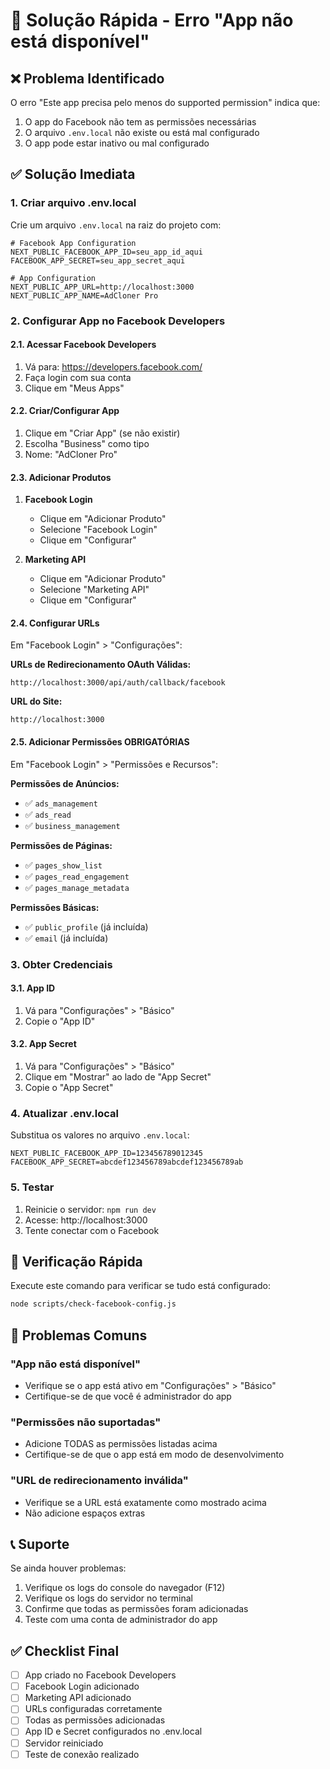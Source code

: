 # 🚀 Solução Rápida - Erro "App não está disponível"

## ❌ Problema Identificado
O erro "Este app precisa pelo menos do supported permission" indica que:
1. O app do Facebook não tem as permissões necessárias
2. O arquivo `.env.local` não existe ou está mal configurado
3. O app pode estar inativo ou mal configurado

## ✅ Solução Imediata

### 1. Criar arquivo .env.local
Crie um arquivo `.env.local` na raiz do projeto com:

```env
# Facebook App Configuration
NEXT_PUBLIC_FACEBOOK_APP_ID=seu_app_id_aqui
FACEBOOK_APP_SECRET=seu_app_secret_aqui

# App Configuration
NEXT_PUBLIC_APP_URL=http://localhost:3000
NEXT_PUBLIC_APP_NAME=AdCloner Pro
```

### 2. Configurar App no Facebook Developers

#### 2.1. Acessar Facebook Developers
1. Vá para: https://developers.facebook.com/
2. Faça login com sua conta
3. Clique em "Meus Apps"

#### 2.2. Criar/Configurar App
1. Clique em "Criar App" (se não existir)
2. Escolha "Business" como tipo
3. Nome: "AdCloner Pro"

#### 2.3. Adicionar Produtos
1. **Facebook Login**
   - Clique em "Adicionar Produto"
   - Selecione "Facebook Login"
   - Clique em "Configurar"

2. **Marketing API**
   - Clique em "Adicionar Produto"
   - Selecione "Marketing API"
   - Clique em "Configurar"

#### 2.4. Configurar URLs
Em "Facebook Login" > "Configurações":

**URLs de Redirecionamento OAuth Válidas:**
```
http://localhost:3000/api/auth/callback/facebook
```

**URL do Site:**
```
http://localhost:3000
```

#### 2.5. Adicionar Permissões OBRIGATÓRIAS
Em "Facebook Login" > "Permissões e Recursos":

**Permissões de Anúncios:**
- ✅ `ads_management`
- ✅ `ads_read`
- ✅ `business_management`

**Permissões de Páginas:**
- ✅ `pages_show_list`
- ✅ `pages_read_engagement`
- ✅ `pages_manage_metadata`

**Permissões Básicas:**
- ✅ `public_profile` (já incluída)
- ✅ `email` (já incluída)

### 3. Obter Credenciais

#### 3.1. App ID
1. Vá para "Configurações" > "Básico"
2. Copie o "App ID"

#### 3.2. App Secret
1. Vá para "Configurações" > "Básico"
2. Clique em "Mostrar" ao lado de "App Secret"
3. Copie o "App Secret"

### 4. Atualizar .env.local
Substitua os valores no arquivo `.env.local`:

```env
NEXT_PUBLIC_FACEBOOK_APP_ID=123456789012345
FACEBOOK_APP_SECRET=abcdef123456789abcdef123456789ab
```

### 5. Testar
1. Reinicie o servidor: `npm run dev`
2. Acesse: http://localhost:3000
3. Tente conectar com o Facebook

## 🔧 Verificação Rápida

Execute este comando para verificar se tudo está configurado:

```bash
node scripts/check-facebook-config.js
```

## 🚨 Problemas Comuns

### "App não está disponível"
- Verifique se o app está ativo em "Configurações" > "Básico"
- Certifique-se de que você é administrador do app

### "Permissões não suportadas"
- Adicione TODAS as permissões listadas acima
- Certifique-se de que o app está em modo de desenvolvimento

### "URL de redirecionamento inválida"
- Verifique se a URL está exatamente como mostrado acima
- Não adicione espaços extras

## 📞 Suporte

Se ainda houver problemas:
1. Verifique os logs do console do navegador (F12)
2. Verifique os logs do servidor no terminal
3. Confirme que todas as permissões foram adicionadas
4. Teste com uma conta de administrador do app

## ✅ Checklist Final

- [ ] App criado no Facebook Developers
- [ ] Facebook Login adicionado
- [ ] Marketing API adicionado
- [ ] URLs configuradas corretamente
- [ ] Todas as permissões adicionadas
- [ ] App ID e Secret configurados no .env.local
- [ ] Servidor reiniciado
- [ ] Teste de conexão realizado 